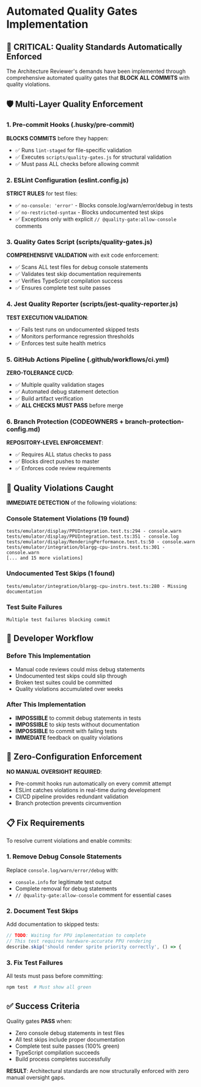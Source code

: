 # Automated Quality Gates Implementation

## 🚨 CRITICAL: Quality Standards Automatically Enforced

The Architecture Reviewer's demands have been implemented through comprehensive automated quality gates that **BLOCK ALL COMMITS** with quality violations.

## 🛡️ Multi-Layer Quality Enforcement

### 1. Pre-commit Hooks (.husky/pre-commit)
**BLOCKS COMMITS** before they happen:
- ✅ Runs `lint-staged` for file-specific validation
- ✅ Executes `scripts/quality-gates.js` for structural validation
- ✅ Must pass ALL checks before allowing commit

### 2. ESLint Configuration (eslint.config.js)
**STRICT RULES** for test files:
- ✅ `no-console: 'error'` - Blocks console.log/warn/error/debug in tests
- ✅ `no-restricted-syntax` - Blocks undocumented test skips
- ✅ Exceptions only with explicit `// @quality-gate:allow-console` comments

### 3. Quality Gates Script (scripts/quality-gates.js)
**COMPREHENSIVE VALIDATION** with exit code enforcement:
- ✅ Scans ALL test files for debug console statements
- ✅ Validates test skip documentation requirements
- ✅ Verifies TypeScript compilation success
- ✅ Ensures complete test suite passes

### 4. Jest Quality Reporter (scripts/jest-quality-reporter.js)
**TEST EXECUTION VALIDATION**:
- ✅ Fails test runs on undocumented skipped tests
- ✅ Monitors performance regression thresholds
- ✅ Enforces test suite health metrics

### 5. GitHub Actions Pipeline (.github/workflows/ci.yml)
**ZERO-TOLERANCE CI/CD**:
- ✅ Multiple quality validation stages
- ✅ Automated debug statement detection
- ✅ Build artifact verification
- ✅ **ALL CHECKS MUST PASS** before merge

### 6. Branch Protection (CODEOWNERS + branch-protection-config.md)
**REPOSITORY-LEVEL ENFORCEMENT**:
- ✅ Requires ALL status checks to pass
- ✅ Blocks direct pushes to master
- ✅ Enforces code review requirements

## 🎯 Quality Violations Caught

**IMMEDIATE DETECTION** of the following violations:

### Console Statement Violations (19 found)
```
tests/emulator/display/PPUIntegration.test.ts:294 - console.warn
tests/emulator/display/PPUIntegration.test.ts:351 - console.log
tests/emulator/display/RenderingPerformance.test.ts:50 - console.warn
tests/emulator/integration/blargg-cpu-instrs.test.ts:301 - console.warn
[... and 15 more violations]
```

### Undocumented Test Skips (1 found)
```
tests/emulator/integration/blargg-cpu-instrs.test.ts:280 - Missing documentation
```

### Test Suite Failures
```
Multiple test failures blocking commit
```

## 🔧 Developer Workflow

### Before This Implementation
- Manual code reviews could miss debug statements
- Undocumented test skips could slip through
- Broken test suites could be committed
- Quality violations accumulated over weeks

### After This Implementation
- **IMPOSSIBLE** to commit debug statements in tests
- **IMPOSSIBLE** to skip tests without documentation
- **IMPOSSIBLE** to commit with failing tests
- **IMMEDIATE** feedback on quality violations

## 🚀 Zero-Configuration Enforcement

**NO MANUAL OVERSIGHT REQUIRED**:
- Pre-commit hooks run automatically on every commit attempt
- ESLint catches violations in real-time during development
- CI/CD pipeline provides redundant validation
- Branch protection prevents circumvention

## 📋 Fix Requirements

To resolve current violations and enable commits:

### 1. Remove Debug Console Statements
Replace `console.log/warn/error/debug` with:
- `console.info` for legitimate test output
- Complete removal for debug statements
- `// @quality-gate:allow-console` comment for essential cases

### 2. Document Test Skips
Add documentation to skipped tests:
```typescript
// TODO: Waiting for PPU implementation to complete
// This test requires hardware-accurate PPU rendering
describe.skip('should render sprite priority correctly', () => {
```

### 3. Fix Test Failures
All tests must pass before committing:
```bash
npm test  # Must show all green
```

## ✅ Success Criteria

Quality gates **PASS** when:
- Zero console debug statements in test files
- All test skips include proper documentation
- Complete test suite passes (100% green)
- TypeScript compilation succeeds
- Build process completes successfully

**RESULT**: Architectural standards are now structurally enforced with zero manual oversight gaps.